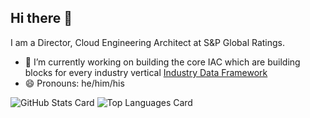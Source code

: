 ## Hi there 👋

<!--
**srinivasreddych/srinivasreddych** is a ✨ _special_ ✨ repository because its `README.md` (this file) appears on your GitHub profile.

Here are some ideas to get you started:

- 🔭 I’m currently working on ...
- 🌱 I’m currently learning ...
- 👯 I’m looking to collaborate on ...
- 🤔 I’m looking for help with ...
- 💬 Ask me about ...
- 📫 How to reach me: ...
- 😄 Pronouns: ...
- ⚡ Fun fact: ...
-->

I am a Director, Cloud Engineering Architect at S&P Global Ratings.

- 🔭 I’m currently working on building the core IAC which are building blocks for every industry vertical [Industry Data Framework](https://github.com/awslabs/idf-modules)
- 😄 Pronouns: he/him/his

![GitHub Stats Card](https://github-readme-stats.vercel.app/api?username=srinivasreddych&show_icons=true)
![Top Languages Card](https://github-readme-stats.vercel.app/api/top-langs/?username=srinivasreddych&layout=compact)
